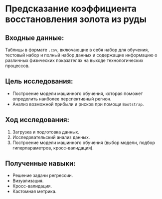 # Предсказание коэффициента восстановления золота из руды

## Входные данные:

Таблицы в формате `.csv`, включающие в себя набор для обучения, тестовый набор и полный набор данных и содержащие информацию о различных физических показателях на выходе технологических процессов.

## Цель исследования:

* Построение модели машинного обучения, которая поможет определить наиболее перспективный регион.
* Анализ возможной прибыли и рисков при помощи `Bootstrap`.

## Ход исследования:

1. Загрузка и подготовка данных.
2. Исследовательский анализ данных.
3. Построение модели машинного обучения (выбор модели, подбор гиперпараметров, кросс-валидация).

## Полученные навыки:

* Решение задачи регрессии.
* Визуализация.
* Кросс-валидация.
* Кастомная метрика.

